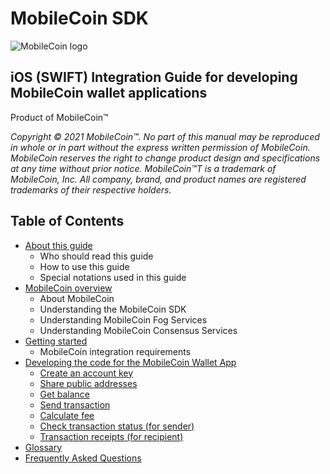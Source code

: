 # MobileCoin SDK

![MobileCoin logo](docs/docs/images/mobilecoin-logo.png)

## iOS (SWIFT) Integration Guide for developing MobileCoin wallet applications

Product of MobileCoin™

_Copyright © 2021 MobileCoin™. No part of this manual may be reproduced in whole or in part without the express written permission of MobileCoin. MobileCoin reserves the right to change product design and specifications at any time without prior notice. MobileCoin™T is a trademark of MobileCoin, Inc. All company, brand, and product names are registered trademarks of their respective holders._

## Table of Contents

* [About this guide](docs/docs/about.md)
  * Who should read this guide
  * How to use this guide
  * Special notations used in this guide
* [MobileCoin overview](docs/docs/mobilecoin.md)
  * About MobileCoin
  * Understanding the MobileCoin SDK
  * Understanding MobileCoin Fog Services
  * Understanding MobileCoin Consensus Services
* [Getting started](docs/docs/getting-started.md)
  * MobileCoin integration requirements
* [Developing the code for the MobileCoin Wallet App](docs/docs/dev-overview/)
  * [Create an account key](docs/docs/dev-overview/create-account-key.md)
  * [Share public addresses](docs/docs/dev-overview/share-public-addresses.md)
  * [Get balance](docs/docs/dev-overview/get-balance.md)
  * [Send transaction](docs/docs/dev-overview/send-transaction.md)
  * [Calculate fee](docs/docs/dev-overview/calculate-fee.md)
  * [Check transaction status (for sender)](docs/docs/dev-overview/check-transaction-status.md)
  * [Transaction receipts (for recipient)](docs/docs/dev-overview/transaction-receipts.md)
* [Glossary](docs/docs/glossary.md)
* [Frequently Asked Questions](docs/docs/faq.md)
